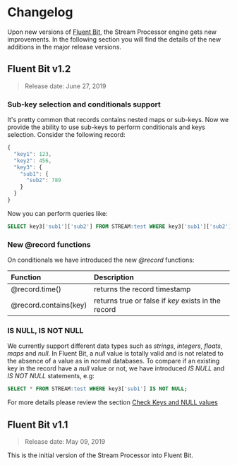 # Changelog

Upon new versions of [Fluent Bit](https://fluentbit.io), the Stream Processor engine gets new improvements. In the following section you will find the details of the new additions in the major release versions.

## Fluent Bit v1.2

> Release date: June 27, 2019

### Sub-key selection and conditionals support

It's pretty common that records contains nested maps or sub-keys. Now we provide the ability to use sub-keys to perform conditionals and keys selection. Consider the following record:

```javascript
{
  "key1": 123,
  "key2": 456,
  "key3": {
    "sub1": {
      "sub2": 789
    }
  }
}
```

Now you can perform queries like:

```sql
SELECT key3['sub1']['sub2'] FROM STREAM:test WHERE key3['sub1']['sub2'] = 789;
```

### New @record functions

On conditionals we have introduced the new _@record_ functions:

| Function | Description |
| :--- | :--- |
| @record.time\(\) | returns the record timestamp |
| @record.contains\(key\) | returns true or false if _key_ exists in the record |

### IS NULL, IS NOT NULL

We currently support different data types such as _strings_, _integers_, _floats_, _maps_ and _null_. In Fluent Bit, a _null_ value is totally valid and is not related to the absence of a value as in normal databases. To compare if an existing key in the record have a _null_ value or not, we have introduced _IS NULL_ and _IS NOT NULL_ statements, e.g:

```sql
SELECT * FROM STREAM:test WHERE key3['sub1'] IS NOT NULL;
```

For more details please review the section [Check Keys and NULL values](getting-started/check-keys-null-values.md)

## Fluent Bit v1.1

> Release date: May 09, 2019

This is the initial version of the Stream Processor into Fluent Bit.

